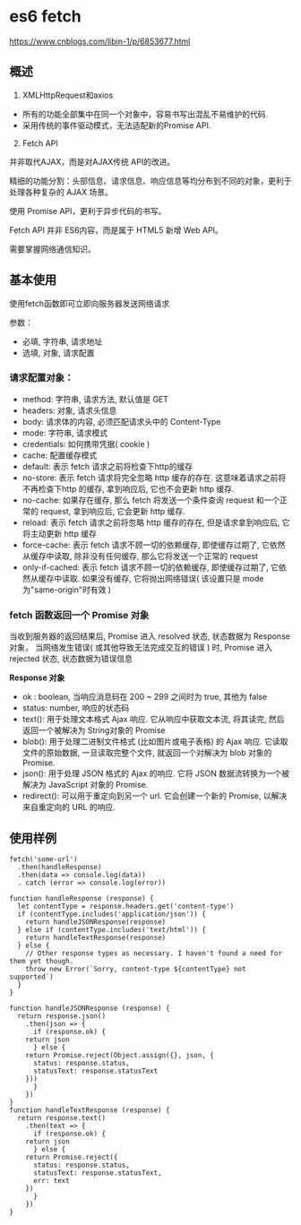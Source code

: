 # es6 fetch

https://www.cnblogs.com/libin-1/p/6853677.html
## 概述
1. XMLHttpRequest和axios

* 所有的功能全部集中在同一个对象中，容易书写出混乱不易维护的代码.
* 采用传统的事件驱动模式，无法适配新的Promise API.

2. Fetch API

并非取代AJAX，而是对AJAX传统 API的改进。

精细的功能分割：头部信息、请求信息、响应信息等均分布到不同的对象，更利于处理各种复杂的 AJAX 场景。

使用 Promise API，更利于异步代码的书写。

Fetch API 并非 ES6内容，而是属于 HTML5 新增 Web API。

需要掌握网络通信知识。


## 基本使用
使用fetch函数即可立即向服务器发送网络请求

参数：
* 必填, 字符串, 请求地址
* 选填, 对象, 请求配置

### **请求配置对象：**

* method: 字符串, 请求方法, 默认值是 GET
* headers: 对象, 请求头信息
* body: 请求体的内容, 必须匹配请求头中的 Content-Type
* mode: 字符串, 请求模式
* credentials: 如何携带凭据( cookie )
* cache: 配置缓存模式
* default: 表示 fetch 请求之前将检查下http的缓存
* no-store: 表示 fetch 请求将完全忽略 http 缓存的存在. 这意味着请求之前将不再检查下http 的缓存, 拿到响应后, 它也不会更新 http 缓存.
* no-cache: 如果存在缓存, 那么 fetch 将发送一个条件查询 request 和一个正常的 request, 拿到响应后, 它会更新 http 缓存.
* reload: 表示 fetch 请求之前将忽略 http 缓存的存在, 但是请求拿到响应后, 它将主动更新 http 缓存
* force-cache: 表示 fetch 请求不顾一切的依赖缓存, 即使缓存过期了, 它依然从缓存中读取, 除非没有任何缓存, 那么它将发送一个正常的 request
* only-if-cached: 表示 fetch 请求不顾一切的依赖缓存, 即使缓存过期了, 它依然从缓存中读取. 如果没有缓存, 它将抛出网络错误( 该设置只是 mode为"same-origin"时有效 )

### **fetch 函数返回一个 Promise 对象**

当收到服务器的返回结果后, Promise 进入 resolved 状态, 状态数据为 Response 对象，
当网络发生错误( 或其他导致无法完成交互的错误 ) 时, Promise 进入 rejected 状态, 状态数据为错误信息

**Response 对象**

* ok : boolean, 当响应消息码在 200 ~ 299 之间时为 true, 其他为 false
* status: number, 响应的状态码
* text(): 用于处理文本格式 Ajax 响应. 它从响应中获取文本流, 将其读完, 然后返回一个被解决为 String对象的 Promise
* blob(): 用于处理二进制文件格式 (比如图片或电子表格) 的 Ajax 响应. 它读取文件的原始数据, 一旦读取完整个文件, 就返回一个对解决为 blob 对象的 Promise.
* json(): 用于处理 JSON 格式的 Ajax 的响应. 它将 JSON 数据流转换为一个被解决为 JavaScript 对象的 Promise.
* redirect(): 可以用于重定向到另一个 url. 它会创建一个新的 Promise, 以解决来自重定向的 URL 的响应. 

## 使用样例
```
fetch('some-url')  
  .then(handleResponse)  
  .then(data => console.log(data))  
  . catch (error => console.log(error))  
  
function handleResponse (response) {  
  let contentType = response.headers.get('content-type')  
  if (contentType.includes('application/json')) {  
    return handleJSONResponse(response)  
  } else if (contentType.includes('text/html')) {  
    return handleTextResponse(response)  
  } else {  
    // Other response types as necessary. I haven't found a need for them yet though.  
    throw new Error(`Sorry, content-type ${contentType} not supported`)  
  }  
}  
  
function handleJSONResponse (response) {  
  return response.json()  
    .then(json => {  
      if (response.ok) {  
	return json  
      } else {  
	return Promise.reject(Object.assign({}, json, {  
	  status: response.status,  
	  statusText: response.statusText  
	}))  
      }  
    })  
}  
function handleTextResponse (response) {  
  return response.text()  
    .then(text => {  
      if (response.ok) {  
	return json  
      } else {  
	return Promise.reject({  
	  status: response.status,  
	  statusText: response.statusText,  
	  err: text  
	})  
      }  
    })  
}  
```